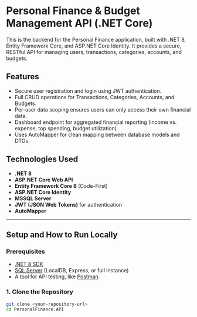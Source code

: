 ﻿# Personal Finance & Budget Management API (.NET Core)

This is the backend for the Personal Finance application, built with .NET 8, Entity Framework Core, and ASP.NET Core Identity. It provides a secure, RESTful API for managing users, transactions, categories, accounts, and budgets.

## Features

*   Secure user registration and login using JWT authentication.
*   Full CRUD operations for Transactions, Categories, Accounts, and Budgets.
*   Per-user data scoping ensures users can only access their own financial data.
*   Dashboard endpoint for aggregated financial reporting (income vs. expense, top spending, budget utilization).
*   Uses AutoMapper for clean mapping between database models and DTOs.

## Technologies Used

*   **.NET 8**
*   **ASP.NET Core Web API**
*   **Entity Framework Core 8** (Code-First)
*   **ASP.NET Core Identity**
*   **MSSQL Server**
*   **JWT (JSON Web Tokens)** for authentication
*   **AutoMapper**

---

## Setup and How to Run Locally

### Prerequisites

*   [.NET 8 SDK](https://dotnet.microsoft.com/download)
*   [SQL Server](https://www.microsoft.com/en-us/sql-server/sql-server-downloads) (LocalDB, Express, or full instance)
*   A tool for API testing, like [Postman](https://www.postman.com/downloads/).

### 1. Clone the Repository

```bash
git clone <your-repository-url>
cd PersonalFinance.API
